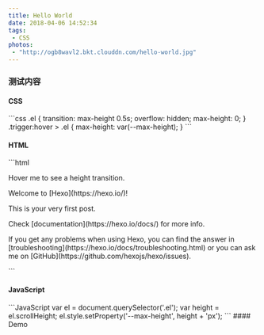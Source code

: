 ```yaml
---
title: Hello World
date: 2018-04-06 14:52:34
tags:
 - CSS
photos: 
 - "http://ogb8wavl2.bkt.clouddn.com/hello-world.jpg"
---
```


### 测试内容

<h4 data-type="CSS">CSS</h4>
```css
.el {
  transition: max-height 0.5s;
  overflow: hidden;
  max-height: 0;
}
.trigger:hover > .el {
  max-height: var(--max-height);
}
```
<h4 data-type="HTML">HTML</h4>
```html
<div class="trigger">
    <p>Hover me to see a height transition.</p>
    <div class="el">
        <p>Welcome to [Hexo](https://hexo.io/)!</p>
        <p>This is your very first post.</p>
        <p>Check [documentation](https://hexo.io/docs/) for more info.</p>
        <p>If you get any problems when using Hexo, you can find the answer in [troubleshooting](https://hexo.io/docs/troubleshooting.html) or you can ask me on [GitHub](https://github.com/hexojs/hexo/issues).</p>
    </div>
</div>
```
<h4 data-type="JavaScript">JavaScript</h4>
```JavaScript
var el = document.querySelector('.el');
var height = el.scrollHeight;
el.style.setProperty('--max-height', height + 'px');
```
#### Demo